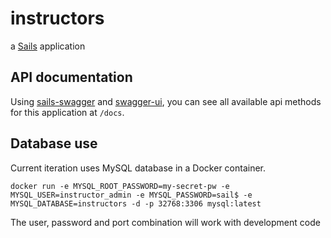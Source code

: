 # instructors

a [Sails](http://sailsjs.org) application

## API documentation

Using [sails-swagger](https://github.com/langateam/sails-swagger) and [swagger-ui](https://github.com/swagger-api/swagger-ui), you can see all available api methods for this application at `/docs`.

## Database use

Current iteration uses MySQL database in a Docker container.

    docker run -e MYSQL_ROOT_PASSWORD=my-secret-pw -e MYSQL_USER=instructor_admin -e MYSQL_PASSWORD=sail$ -e MYSQL_DATABASE=instructors -d -p 32768:3306 mysql:latest

The user, password and port combination will work with development code